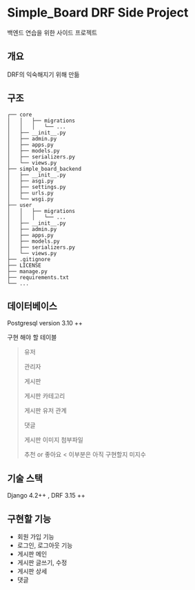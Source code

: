 # Simple_Board DRF Side Project
백엔드 연습을 위한 사이드 프로젝트

## 개요
DRF의 익숙해지기 위해 만듦

## 구조
```
┌── core
│   │   ├── migrations
│   │   │   └── ...
│   ├── __init__.py
│   ├── admin.py
│   ├── apps.py
│   ├── models.py
│   ├── serializers.py
│   └── views.py
├── simple_board_backend
│   ├── __init__.py
│   ├── asgi.py
│   ├── settings.py
│   ├── urls.py
│   └── wsgi.py
├── user
│   │   ├── migrations
│   │   │   └── ...
│   ├── __init__.py
│   ├── admin.py
│   ├── apps.py
│   ├── models.py
│   ├── serializers.py
│   └── views.py
├── .gitignore
├── LICENSE
├── manage.py
├── requirements.txt
└── ... 
```

## 데이터베이스
Postgresql version 3.10 ++

구현 해야 할 테이블
> 유저
>
> 관리자
> 
> 게시판
> 
> 게시판 카테고리
> 
> 게시판 유저 관계
> 
> 댓글
> 
> 게시판 이미지 첨부파일
> 
> 추천 or 좋아요 < 이부분은 아직 구현할지 미지수

## 기술 스택
Django 4.2++ , DRF 3.15 ++

## 구현할 기능

* 회원 가입 기능
* 로그인, 로그아웃 기능
* 게시판 메인
* 게시판 글쓰기, 수정
* 게시판 상세
* 댓글